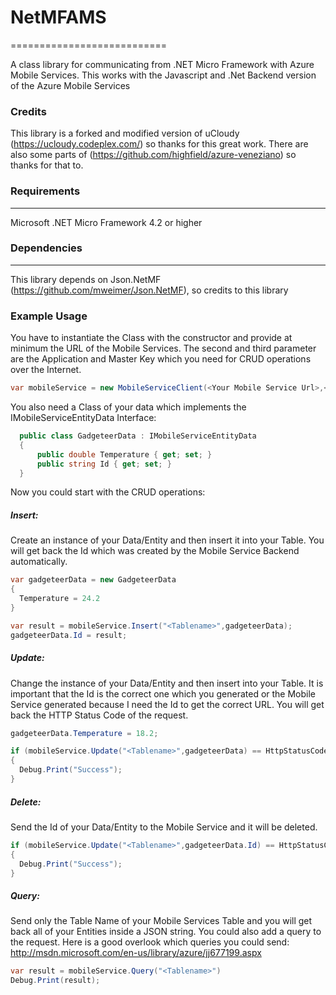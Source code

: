 # NetMFAMS
===========================

A class library for communicating from .NET Micro Framework with Azure Mobile Services. This works with the Javascript and .Net Backend version of the Azure Mobile Services

### Credits

This library is a forked and modified version of uCloudy (https://ucloudy.codeplex.com/) so thanks for this great work. There are also some parts of (https://github.com/highfield/azure-veneziano) so thanks for that to.


### Requirements
---

Microsoft .NET Micro Framework 4.2 or higher



### Dependencies
---

This library depends on Json.NetMF (https://github.com/mweimer/Json.NetMF), so credits to this library


### Example Usage

You have to instantiate the Class with the constructor and provide at minimum the URL of the Mobile Services. The second and third parameter are the Application and Master Key which you need for CRUD operations over the Internet.

```c#
var mobileService = new MobileServiceClient(<Your Mobile Service Url>,<ApplicationKey>,<MasterKey>);
```

You also need a Class of your data which implements the IMobileServiceEntityData Interface:

```c#
  public class GadgeteerData : IMobileServiceEntityData
  {
      public double Temperature { get; set; }
      public string Id { get; set; }
  }
```

Now you could start with the CRUD operations:

##### Insert:

Create an instance of your Data/Entity and then insert it into your Table. You will get back the Id which was created by the Mobile Service Backend automatically.

```c#
var gadgeteerData = new GadgeteerData
{
  Temperature = 24.2
}

var result = mobileService.Insert("<Tablename>",gadgeteerData);
gadgeteerData.Id = result;
```

##### Update:
Change the instance of your Data/Entity and then insert into your Table. It is important that the Id is the correct one which you generated or the Mobile Service generated because I need the Id to get the correct URL. You will get back the HTTP Status Code of the request. 

```c#
gadgeteerData.Temperature = 18.2;

if (mobileService.Update("<Tablename>",gadgeteerData) == HttpStatusCode.OK)
{
  Debug.Print("Success");
}
```

##### Delete:
Send the Id of your Data/Entity to the Mobile Service and it will be deleted.

```c#
if (mobileService.Update("<Tablename>",gadgeteerData.Id) == HttpStatusCode.NoContent)
{
  Debug.Print("Success");
}
```

##### Query:
Send only the Table Name of your Mobile Services Table and you will get back all of your Entities inside a JSON string. You could also add a query to the request. Here is a good overlook which queries you could send: http://msdn.microsoft.com/en-us/library/azure/jj677199.aspx

```c#
var result = mobileService.Query("<Tablename>")
Debug.Print(result);
```

